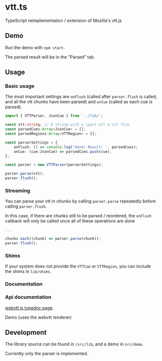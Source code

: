 # vtt.ts

TypeScript reimplementation / extension of Mozilla's vtt.js

## Demo

Run the demo with `npm start`.

The parsed result will be in the "Parsed" tab.

## Usage

### Basic usage

The most important settings are `onFlush` (called after `parser.flush` is called, 
and all the vtt chunks have been parsed) and `onCue` (called as each cue is parsed).

```typescript
import { VTTParser, JsonCue } from '../lib/';

const vtt:string; // A string with a (part of) a vtt file
const parsedCues:Array<JsonCue> = [];
const parsedRegions:Array<VTTRegion> = [];

const parserSettings = {
    onFlush: () => console.log('Done! Result: ', parsedCues);
    onCue: (cue:JsonCue) => parsedCues.push(cue),
};

const parser = new VTTParser(parserSettings);

parser.parse(vtt);
parser.flush();
```

### Streaming

You can parse your vtt in chunks by calling `parser.parse` repeatedly before calling `parser.flush`.

In this case, if there are chunks still to be parsed / reordered, the `onFlush` callback will only
be called once all of these operations are done

```typescript
...

chunks.each((chunk) => parser.parse(chunk));
parser.flush();
```

### Shims

If your system does not provide the `VTTCue` or `VTTRegion`, you can include the shims in `lib/shims`.

### Documentation

### Api documentation

[webvtt.js typedoc page](https://cbrandolino.github.io/webvtt.ts/docs).

Demo (uses the webvtt renderer)

## Development

The library source can be found in `/src/lib`, and a demo in `src/demo`.

Currently only the parser is implemented.
